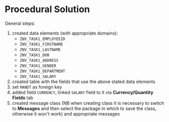 # Procedural Solution

General steps:
1. created data elements (with appropriate domains):
	* `ZNV_TASK1_EMPLOYEEID`
	* `ZNV_TASK1_FIRSTNAME`
	* `ZNV_TASK1_LASTNAME`
	* `ZNV_TASK1_DOB`
	* `ZNV_TASK1_ADDRESS`
	* `ZNV_TASK1_GENDER`
	* `ZNV_TASK1_DEPARTMENT`
	* `ZNV_TASK1_SALARY`
2. created table with the fields that use the above stated data elements
3. set `MANDT` as foreign key
4. added field `CURRENCY`, linked `SALARY` field to it via **Currency/Quantity Fields** tab
5. created message class (NB when creating class it is necessary to switch to **Messages** and then select the package in which to save the class, otherwise it won't work) and appropriate messages
